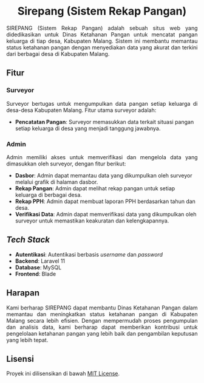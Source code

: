 <h1 align="center">Sirepang (Sistem Rekap Pangan)</h1>

<p align="justify">
SIREPANG (Sistem Rekap Pangan) adalah sebuah situs web yang didedikasikan untuk Dinas Ketahanan Pangan untuk mencatat pangan keluarga di tiap desa, Kabupaten Malang. Sistem ini membantu memantau status ketahanan pangan dengan menyediakan data yang akurat dan terkini dari berbagai desa di Kabupaten Malang.
</p>

## Fitur

### **Surveyor**

<p align="justify">
Surveyor bertugas untuk mengumpulkan data pangan setiap keluarga di desa-desa Kabupaten Malang. Fitur utama surveyor adalah:
</p>

- **Pencatatan Pangan**: Surveyor memasukkan data terkait situasi pangan setiap keluarga di desa yang menjadi tanggung jawabnya.

### **Admin**
<p align="justify">
Admin memiliki akses untuk memverifikasi dan mengelola data yang dimasukkan oleh surveyor, dengan fitur berikut:
</p>

- **Dasbor**: Admin dapat memantau data yang dikumpulkan oleh surveyor melalui grafik di halaman dasbor.
- **Rekap Pangan**: Admin dapat melihat rekap pangan untuk setiap keluarga di berbagai desa.
- **Rekap PPH**: Admin dapat membuat laporan PPH berdasarkan tahun dan desa.
- **Verifikasi Data**: Admin dapat memverifikasi data yang dikumpulkan oleh surveyor untuk memastikan keakuratan dan kelengkapannya.

## _Tech Stack_

- **Autentikasi**: Autentikasi berbasis _username_ dan _password_
- **Backend**: Laravel 11
- **Database**: MySQL
- **Frontend**: Blade

## Harapan

<p align="justify">
Kami berharap SIREPANG dapat membantu Dinas Ketahanan Pangan dalam memantau dan meningkatkan status ketahanan pangan di Kabupaten Malang secara lebih efisien. Dengan mempermudah proses pengumpulan dan analisis data, kami berharap dapat memberikan kontribusi untuk pengelolaan ketahanan pangan yang lebih baik dan pengambilan keputusan yang lebih tepat.
</p>

## Lisensi

Proyek ini dilisensikan di bawah [MIT License](https://github.com/a6iyyu/sirepang/blob/main/LICENSE).